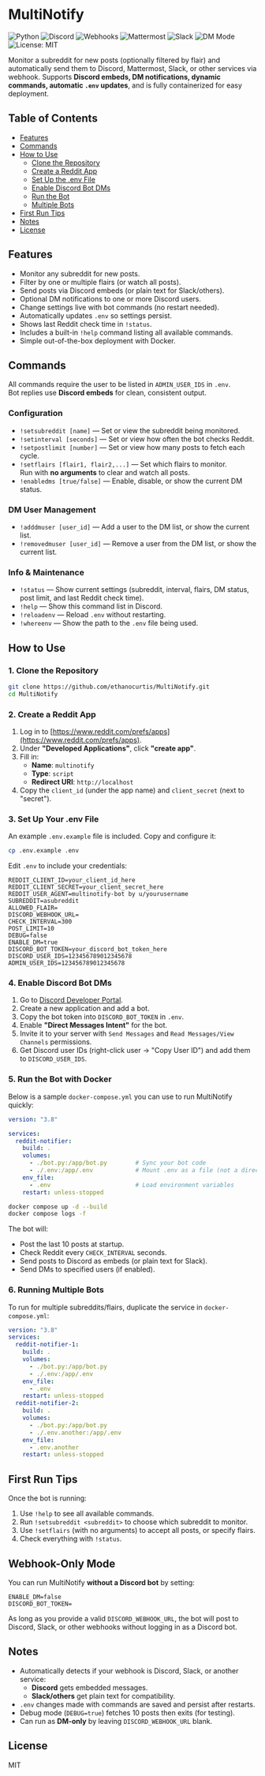 # MultiNotify

![Python](https://img.shields.io/badge/Python-3.8+-blue) ![Discord](https://img.shields.io/badge/Discord-Bot-brightgreen) ![Webhooks](https://img.shields.io/badge/Webhook-Supported-green) ![Mattermost](https://img.shields.io/badge/Mattermost-Compatible-orange) ![Slack](https://img.shields.io/badge/Slack-Compatible-lightgrey) ![DM Mode](https://img.shields.io/badge/DM-Mode%20Supported-purple) ![License: MIT](https://img.shields.io/badge/License-MIT-yellow)

Monitor a subreddit for new posts (optionally filtered by flair) and automatically send them to Discord, Mattermost, Slack, or other services via webhook. Supports **Discord embeds, DM notifications, dynamic commands, automatic `.env` updates**, and is fully containerized for easy deployment.

## Table of Contents
- [Features](#features)
- [Commands](#commands)
- [How to Use](#how-to-use)
  - [Clone the Repository](#1-clone-the-repository)
  - [Create a Reddit App](#2-create-a-reddit-app)
  - [Set Up the .env File](#3-set-up-your-env-file)
  - [Enable Discord Bot DMs](#4-enable-discord-bot-dms)
  - [Run the Bot](#5-run-the-bot-with-docker)
  - [Multiple Bots](#6-running-multiple-bots)
- [First Run Tips](#first-run-tips)
- [Notes](#notes)
- [License](#license)

## Features
- Monitor any subreddit for new posts.
- Filter by one or multiple flairs (or watch all posts).
- Send posts via Discord embeds (or plain text for Slack/others).
- Optional DM notifications to one or more Discord users.
- Change settings live with bot commands (no restart needed).
- Automatically updates `.env` so settings persist.
- Shows last Reddit check time in `!status`.
- Includes a built-in `!help` command listing all available commands.
- Simple out-of-the-box deployment with Docker.

## Commands

All commands require the user to be listed in `ADMIN_USER_IDS` in `.env`.  
Bot replies use **Discord embeds** for clean, consistent output.

### Configuration
- `!setsubreddit [name]` — Set or view the subreddit being monitored.
- `!setinterval [seconds]` — Set or view how often the bot checks Reddit.
- `!setpostlimit [number]` — Set or view how many posts to fetch each cycle.
- `!setflairs [flair1, flair2,...]` — Set which flairs to monitor.  
  Run with **no arguments** to clear and watch all posts.
- `!enabledms [true/false]` — Enable, disable, or show the current DM status.

### DM User Management
- `!adddmuser [user_id]` — Add a user to the DM list, or show the current list.
- `!removedmuser [user_id]` — Remove a user from the DM list, or show the current list.

### Info & Maintenance
- `!status` — Show current settings (subreddit, interval, flairs, DM status, post limit, and last Reddit check time).
- `!help` — Show this command list in Discord.
- `!reloadenv` — Reload `.env` without restarting.
- `!whereenv` — Show the path to the `.env` file being used.

## How to Use

### 1. Clone the Repository
```bash
git clone https://github.com/ethanocurtis/MultiNotify.git
cd MultiNotify
```

### 2. Create a Reddit App
1. Log in to [https://www.reddit.com/prefs/apps](https://www.reddit.com/prefs/apps).
2. Under **"Developed Applications"**, click **"create app"**.
3. Fill in:
   - **Name**: `multinotify`
   - **Type**: `script`
   - **Redirect URI**: `http://localhost`
4. Copy the `client_id` (under the app name) and `client_secret` (next to "secret").

### 3. Set Up Your .env File
An example `.env.example` file is included. Copy and configure it:
```bash
cp .env.example .env
```

Edit `.env` to include your credentials:
```env
REDDIT_CLIENT_ID=your_client_id_here
REDDIT_CLIENT_SECRET=your_client_secret_here
REDDIT_USER_AGENT=multinotify-bot by u/yourusername
SUBREDDIT=asubreddit
ALLOWED_FLAIR=
DISCORD_WEBHOOK_URL=
CHECK_INTERVAL=300
POST_LIMIT=10
DEBUG=false
ENABLE_DM=true
DISCORD_BOT_TOKEN=your_discord_bot_token_here
DISCORD_USER_IDS=123456789012345678
ADMIN_USER_IDS=123456789012345678
```

### 4. Enable Discord Bot DMs
1. Go to [Discord Developer Portal](https://discord.com/developers/applications).
2. Create a new application and add a bot.
3. Copy the bot token into `DISCORD_BOT_TOKEN` in `.env`.
4. Enable **"Direct Messages Intent"** for the bot.
5. Invite it to your server with `Send Messages` and `Read Messages/View Channels` permissions.
6. Get Discord user IDs (right-click user → "Copy User ID") and add them to `DISCORD_USER_IDS`.

### 5. Run the Bot with Docker

Below is a sample `docker-compose.yml` you can use to run MultiNotify quickly:

```yaml
version: "3.8"

services:
  reddit-notifier:
    build: .
    volumes:
      - ./bot.py:/app/bot.py        # Sync your bot code
      - ./.env:/app/.env            # Mount .env as a file (not a directory!)
    env_file:
      - .env                        # Load environment variables
    restart: unless-stopped

```

```bash
docker compose up -d --build
docker compose logs -f
```

The bot will:
- Post the last 10 posts at startup.
- Check Reddit every `CHECK_INTERVAL` seconds.
- Send posts to Discord as embeds (or plain text for Slack).
- Send DMs to specified users (if enabled).

### 6. Running Multiple Bots
To run for multiple subreddits/flairs, duplicate the service in `docker-compose.yml`:
```yaml
version: "3.8"
services:
  reddit-notifier-1:
    build: .
    volumes:
      - ./bot.py:/app/bot.py
      - ./.env:/app/.env
    env_file:
      - .env
    restart: unless-stopped
  reddit-notifier-2:
    build: .
    volumes:
      - ./bot.py:/app/bot.py
      - ./.env.another:/app/.env
    env_file:
      - .env.another
    restart: unless-stopped
```

## First Run Tips
Once the bot is running:
1. Use `!help` to see all available commands.
2. Run `!setsubreddit <subreddit>` to choose which subreddit to monitor.
3. Use `!setflairs` (with no arguments) to accept all posts, or specify flairs.
4. Check everything with `!status`.

## Webhook-Only Mode
You can run MultiNotify **without a Discord bot** by setting:
```
ENABLE_DM=false
DISCORD_BOT_TOKEN=
```
As long as you provide a valid `DISCORD_WEBHOOK_URL`, the bot will post to Discord, Slack, or other webhooks without logging in as a Discord bot.

## Notes
- Automatically detects if your webhook is Discord, Slack, or another service:
  - **Discord** gets embedded messages.
  - **Slack/others** get plain text for compatibility.
- `.env` changes made with commands are saved and persist after restarts.
- Debug mode (`DEBUG=true`) fetches 10 posts then exits (for testing).
- Can run as **DM-only** by leaving `DISCORD_WEBHOOK_URL` blank.

## License
MIT
